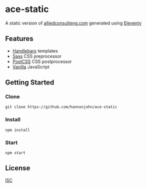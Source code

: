 # ace-static

A static version of [alliedconsulteng.com](http://alliedconsulteng.com) generated using [Eleventy](https://www.11ty.dev)

## Features

- [Handlebars](https://handlebarsjs.com) templates
- [Sass](https://sass-lang.com) CSS preprocessor
- [PostCSS](https://postcss.org) CSS postprocessor
- [Vanilla](http://vanilla-js.com) JavaScript

## Getting Started

### Clone

`git clone https://github.com/hannonjohn/ace-static`

### Install

`npm install`

### Start

`npm start`

## License

[ISC](https://opensource.org/licenses/ISC)
